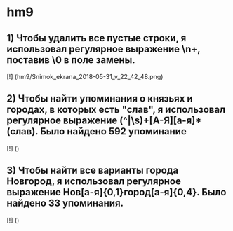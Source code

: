 # hm9
## 1) Чтобы удалить все пустые строки, я использовал регулярное выражение \n+, поставив \0 в поле замены.
[!] (hm9/Snimok_ekrana_2018-05-31_v_22_42_48.png)
## 2) Чтобы найти упоминания о князьях и городах, в которых есть "слав", я использовал регулярное выражение (^|\s)+[А-Я][а-я]*(слав). Было найдено 592 упоминание
[!] ()
## 3) Чтобы найти все варианты города Новгород, я использовал регулярное выражение Нов[а-я]{0,1}город[а-я]{0,4}. Было найдено 33 упоминания.
[!] ()
